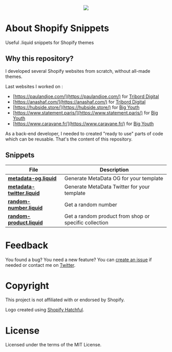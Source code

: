<p align="center"><img src="https://user-images.githubusercontent.com/1866496/104910214-494b5f00-5989-11eb-9dc2-99c366c71d41.png"/></p>

# About Shopify Snippets

Useful .liquid snippets for Shopify themes

## Why this repository?

I developed several Shopify websites from scratch, without all-made themes.

Last websites I worked on : 

- [https://paulandjoe.com/](https://paulandjoe.com/) for [Tribord Digital](https://triborddigital.com/)
- [https://anashaf.com/](https://anashaf.com/) for [Tribord Digital](https://triborddigital.com/)
- [https://hubside.store/](https://hubside.store/) for [Big Youth](https://www.bigyouth.fr/)
- [https://www.statement.paris/](https://www.statement.paris/) for [Big Youth](https://www.bigyouth.fr/)
- [https://www.caravane.fr/](https://www.caravane.fr/) for [Big Youth](https://www.bigyouth.fr/)

As a back-end developer, I needed to created "ready to use" parts of code which can be reusable. That's the content of this repository.

## Snippets

| File        | Description     |
| ------------- | ------------- |
| **[metadata-og.liquid](https://github.com/pgrimaud/shopify-snippets/blob/main/metadata-og.liquid)**      | Generate MetaData OG for your template |
| **[metadata-twitter.liquid](https://github.com/pgrimaud/shopify-snippets/blob/main/metadata-twitter.liquid)**      | Generate MetaData Twitter for your template |
| **[random-number.liquid](https://github.com/pgrimaud/shopify-snippets/blob/main/random-number.liquid)**      | Get a random number |
| **[random-product.liquid](https://github.com/pgrimaud/shopify-snippets/blob/main/random-product.liquid)**      | Get a random product from shop or specific collection |

# Feedback

You found a bug? You need a new feature? You can [create an issue](https://github.com/pgrimaud/shopify-snippets/issues) if needed or contact me on [Twitter](https://twitter.com/pgrimaud_).

# Copyright

This project is not affiliated with or endorsed by Shopify.

Logo created using [Shopify Hatchful](https://hatchful.shopify.com/).

# License

Licensed under the terms of the MIT License.
